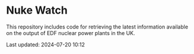 # Nuke Watch

This repository includes code for retrieving the latest information available on the output of EDF nuclear power plants in the UK.

Last updated: 2024-07-20 10:12
